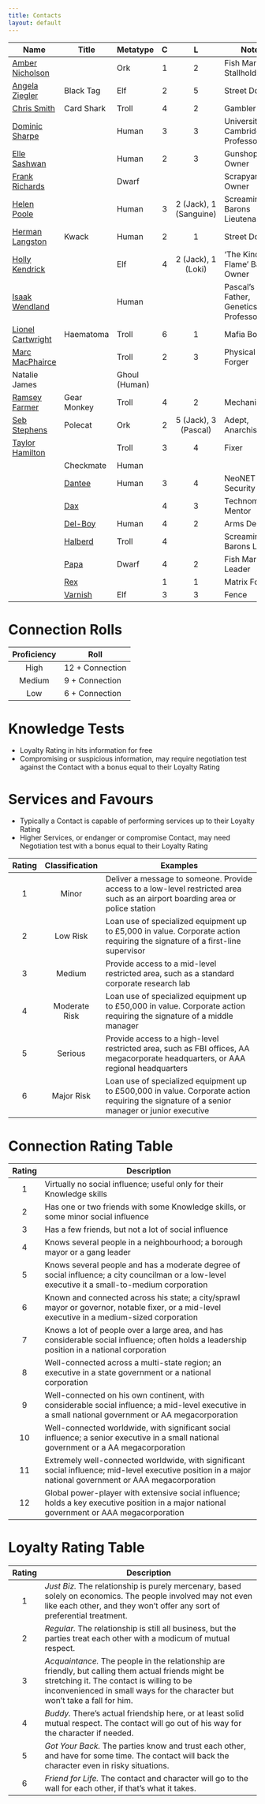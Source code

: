 ```yaml
---
title: Contacts
layout: default
---
```


| Name                                     | Title                 | Metatype      |  C  |           L            | Notes                               | Player         |
| ---------------------------------------- | --------------------- | ------------- |:---:|:----------------------:| ----------------------------------- | -------------- |
| [Amber Nicholson](AmberNicholson.md)     |                       | Ork           |  1  |           2            | Fish Market Stallholder             | Hash           |
| [Angela Ziegler](AngelaZiegler.md)       | Black Tag             | Elf           |  2  |           5            | Street Doc                          | Smith          |
| [Chris Smith](ChrisSmith.md)             | Card Shark            | Troll         |  4  |           2            | Gambler                             | Loki           |
| [Dominic Sharpe](DominicSharpe.md)       |                       | Human         |  3  |           3            | University of Cambridge Professor   | Jack           |
| [Elle Sashwan](ElleSashwan.md)           |                       | Human         |  2  |           3            | Gunshop Owner                       | Sanguine       |
| [Frank Richards](FrankRichards.md)       |                       | Dwarf         |     |                        | Scrapyard Owner                     |                |
| [Helen Poole](HelenPoole.md)             |                       | Human         |  3  | 2 (Jack), 1 (Sanguine) | Screaming Barons Lieutenant         | Jack, Sanguine |
| [Herman Langston](HermanLangston.md)     | Kwack                 | Human         |  2  |           1            | Street Doc                          | Pascal         |
| [Holly Kendrick](HollyKendrick.md)       |                       | Elf           |  4  |   2 (Jack), 1 (Loki)   | ‘The Kindled Flame’ Bar Owner       | Jack           |
| [Isaak Wendland](IsaakWendland.md)       |                       | Human         |     |                        | Pascal’s Father, Genetics Professor | Pascal         |
| [Lionel Cartwright](LionelCartwright.md) | Haematoma             | Troll         |  6  |           1            | Mafia Boss                          | Pascal         |
| [Marc MacPhairce](MarcMacPhairce.md)     |                       | Troll         |  2  |           3            | Physical Forger                     | Jack           |
| Natalie James                            |                       | Ghoul (Human) |     |                        |                                     |                |
| [Ramsey Farmer](RamseyFarmer.md)         | Gear Monkey           | Troll         |  4  |           2            | Mechanic                            | Loki           |
| [Seb Stephens](SebStephens.md)           | Polecat               | Ork           |  2  |  5 (Jack), 3 (Pascal)  | Adept, Anarchist                    | Jack, Pascal   |
| [Taylor Hamilton](TaylorHamilton.md)     |                       | Troll         |  3  |           4            | Fixer                               | Loki           |
|                                          | Checkmate             | Human         |     |                        |                                     |                |
|                                          | [Dantee](Dantee.md)   | Human         |  3  |           4            | NeoNET IT Security                  | Hash           |
|                                          | [Dax](Dax.md)         |               |  4  |           3            | Technomancer Mentor                 | Sanguine       |
|                                          | [Del-Boy](DelBoy.md)  | Human         |  4  |           2            | Arms Dealer                         | Smith          |
|                                          | [Halberd](Halberd.md) | Troll         |  4  |                        | Screaming Barons Leader             |                |
|                                          | [Papa](Papa.md)       | Dwarf         |  4  |           2            | Fish Market Leader                  |                |
|                                          | [Rex](Rex.md)         |               |  1  |           1            | Matrix Forger                       | Hash           |
|                                          | [Varnish](Varnish.md) | Elf           |  3  |           3            | Fence                               | Pascal         |

# Connection Rolls

| Proficiency | Roll            |
|:-----------:| --------------- |
|    High     | 12 + Connection |
|   Medium    | 9 + Connection  |
|     Low     | 6 + Connection  |

# Knowledge Tests

- Loyalty Rating in hits information for free
- Compromising or suspicious information, may require negotiation test against the Contact with a bonus equal to their Loyalty Rating

# Services and Favours

- Typically a Contact is capable of performing services up to their Loyalty Rating
- Higher Services, or endanger or compromise Contact, may need Negotiation test with a bonus equal to their Loyalty Rating

| Rating | Classification | Examples                                                                                                                                     |
|:------:|:--------------:| -------------------------------------------------------------------------------------------------------------------------------------------- |
|   1    |     Minor      | Deliver a message to someone.  Provide access to a low-level restricted area such as an airport boarding area or police station              |
|   2    |    Low Risk    | Loan use of specialized equipment up to £5,000 in value.  Corporate action requiring the signature of a first-line supervisor                |
|   3    |     Medium     | Provide access to a mid-level restricted area, such as a standard corporate research lab                                                     |
|   4    | Moderate Risk  | Loan use of specialized equipment up to £50,000 in value.  Corporate action requiring the signature of a middle manager                      |
|   5    |    Serious     | Provide access to a high-level restricted area, such as FBI offices, AA megacorporate headquarters, or AAA regional headquarters             |
|   6    |   Major Risk   | Loan use of specialized equipment up to £500,000 in value.  Corporate action requiring the signature of a senior manager or junior executive |

# Connection Rating Table

| Rating | Description                                                                                                                                               |
|:------:| --------------------------------------------------------------------------------------------------------------------------------------------------------- |
|   1    | Virtually no social influence; useful only for their Knowledge skills                                                                                     |
|   2    | Has one or two friends with some Knowledge skills, or some minor social influence                                                                         |
|   3    | Has a few friends, but not a lot of social influence                                                                                                      |
|   4    | Knows several people in a neighbourhood; a borough mayor or a gang leader                                                                                 |
|   5    | Knows several people and has a moderate degree of social influence; a city councilman or a low-level executive it a small-to-medium corporation           |
|   6    | Known and connected across his state; a city/sprawl mayor or governor, notable fixer, or a mid-level executive in a medium-sized corporation              |
|   7    | Knows a lot of people over a large area, and has considerable social influence; often holds a leadership position in a national corporation               |
|   8    | Well-connected across a multi-state region; an executive in a state government or a national corporation                                                  |
|   9    | Well-connected on his own continent, with considerable social influence; a mid-level executive in a small national government or AA megacorporation       |
|   10   | Well-connected worldwide, with significant social influence; a senior executive in a small national government or a AA megacorporation                    |
|   11   | Extremely well-connected worldwide, with significant social influence; mid-level executive position in a major national government or AAA megacorporation |
|   12   | Global power-player with extensive social influence; holds a key executive position in a major national government or AAA megacorporation                 |

# Loyalty Rating Table

| Rating | Description                                                                                                                                                                                                                       |
|:------:| --------------------------------------------------------------------------------------------------------------------------------------------------------------------------------------------------------------------------------- |
|   1    | *Just Biz.*  The relationship is purely mercenary, based solely on economics.  The people involved may not even like each other, and they won’t offer any sort of preferential treatment.                                         |
|   2    | *Regular.*  The relationship is still all business, but the parties treat each other with a modicum of mutual respect.                                                                                                            |
|   3    | *Acquaintance.*  The people in the relationship are friendly, but calling them actual friends might be stretching it.  The contact is willing to be inconvenienced in small ways for the character but won’t take a fall for him. |
|   4    | *Buddy.*  There’s actual friendship here, or at least solid mutual respect.  The contact will go out of his way for the character if needed.                                                                                      |
|   5    | *Got Your Back.*  The parties know and trust each other, and have for some time.  The contact will back the character even in risky situations.                                                                                   |
|   6    | *Friend for Life.*  The contact and character will go to the wall for each other, if that’s what it takes.                                                                                                                        |
